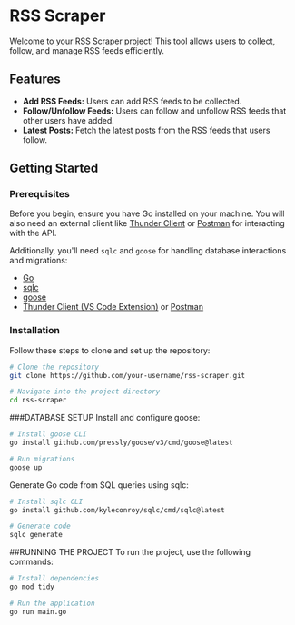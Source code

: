 # RSS Scraper

Welcome to your RSS Scraper project! This tool allows users to collect, follow, and manage RSS feeds efficiently.

## Features

- **Add RSS Feeds:** Users can add RSS feeds to be collected.
- **Follow/Unfollow Feeds:** Users can follow and unfollow RSS feeds that other users have added.
- **Latest Posts:** Fetch the latest posts from the RSS feeds that users follow.

## Getting Started

### Prerequisites

Before you begin, ensure you have Go installed on your machine. You will also need an external client like [Thunder Client](https://www.thunderclient.io/) or [Postman](https://www.postman.com/) for interacting with the API.

Additionally, you'll need `sqlc` and `goose` for handling database interactions and migrations:

- [Go](https://golang.org/doc/install)
- [sqlc](https://sqlc.dev/)
- [goose](https://github.com/pressly/goose)
- [Thunder Client (VS Code Extension)](https://www.thunderclient.io/) or [Postman](https://www.postman.com/)

### Installation

Follow these steps to clone and set up the repository:

```bash
# Clone the repository
git clone https://github.com/your-username/rss-scraper.git

# Navigate into the project directory
cd rss-scraper
```
###DATABASE SETUP
Install and configure goose:

```bash
# Install goose CLI
go install github.com/pressly/goose/v3/cmd/goose@latest

# Run migrations
goose up
```
Generate Go code from SQL queries using sqlc:

```bash
# Install sqlc CLI
go install github.com/kyleconroy/sqlc/cmd/sqlc@latest

# Generate code
sqlc generate
```
##RUNNING THE PROJECT
To run the project, use the following commands:
```bash
# Install dependencies
go mod tidy

# Run the application
go run main.go
```

